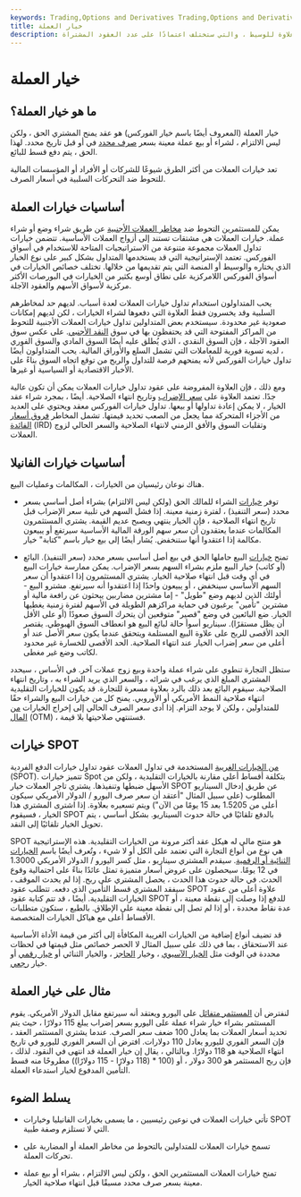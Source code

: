 ```yaml
---
keywords: Trading,Options and Derivatives Trading,Options and Derivatives
title: خيار العملة
description: عقد يمنح حامله الحق ، ولكن ليس الالتزام ، بشراء أو بيع العملة بسعر صرف محدد خلال فترة زمنية معينة. لهذا الحق ، يتم دفع علاوة للوسيط ، والتي ستختلف اعتمادًا على عدد العقود المشتراة.
---
```


# خيار العملة
## ما هو خيار العملة؟

خيار العملة (المعروف أيضًا باسم خيار الفوركس) هو عقد يمنح المشتري الحق ، ولكن ليس الالتزام ، لشراء أو بيع عملة معينة بسعر [صرف محدد](/exchangerate) في أو قبل تاريخ محدد. لهذا الحق ، يتم دفع قسط للبائع.

تعد خيارات العملات من أكثر الطرق شيوعًا للشركات أو الأفراد أو المؤسسات المالية للتحوط ضد التحركات السلبية في أسعار الصرف.

## أساسيات خيارات العملة

يمكن للمستثمرين التحوط ضد [مخاطر العملات الأجنبية](/currencyrisk) عن طريق شراء وضع أو شراء عملة. خيارات العملات هي مشتقات تستند إلى أزواج العملات الأساسية. تتضمن خيارات تداول العملات مجموعة متنوعة من الاستراتيجيات المتاحة للاستخدام في أسواق الفوركس. تعتمد الإستراتيجية التي قد يستخدمها المتداول بشكل كبير على نوع الخيار الذي يختاره والوسيط أو المنصة التي يتم تقديمها من خلالها. تختلف خصائص الخيارات في أسواق الفوركس اللامركزية على نطاق أوسع بكثير من الخيارات في البورصات الأكثر مركزية لأسواق الأسهم والعقود الآجلة.

يحب المتداولون استخدام تداول خيارات العملات لعدة أسباب. لديهم حد لمخاطرهم السلبية وقد يخسرون فقط العلاوة التي دفعوها لشراء الخيارات ، لكن لديهم إمكانات صعودية غير محدودة. سيستخدم بعض المتداولين تداول خيارات العملات الأجنبية للتحوط من المراكز المفتوحة التي قد يحتفظون بها في سوق [النقد الأجنبي](/cashmarket). على عكس سوق العقود الآجلة ، فإن السوق النقدي ، الذي يُطلق عليه أيضًا السوق المادي والسوق الفوري ، لديه تسوية فورية للمعاملات التي تشمل السلع والأوراق المالية. يحب المتداولون أيضًا تداول خيارات الفوركس لأنه يمنحهم فرصة للتداول والربح من توقع اتجاه السوق بناءً على الأخبار الاقتصادية أو السياسية أو غيرها.

ومع ذلك ، فإن العلاوة المفروضة على عقود تداول خيارات العملات يمكن أن تكون عالية جدًا. تعتمد العلاوة على [سعر الإضراب](/strikeprice) وتاريخ انتهاء الصلاحية. أيضًا ، بمجرد شراء عقد الخيار ، لا يمكن إعادة تداولها أو بيعها. تداول خيارات الفوركس معقد ويحتوي على العديد من الأجزاء المتحركة مما يجعل من الصعب تحديد قيمتها. تشمل المخاطر [فروق أسعار الفائدة](/interest-rate-differential) (IRD) وتقلبات السوق والأفق الزمني لانتهاء الصلاحية والسعر الحالي لزوج العملات.

## أساسيات خيارات الفانيلا

هناك نوعان رئيسيان من الخيارات ، المكالمات وعمليات البيع.

- توفر [خيارات](/calloption) الشراء للمالك الحق (ولكن ليس الالتزام) بشراء أصل أساسي بسعر محدد (سعر التنفيذ) ، لفترة زمنية معينة. إذا فشل السهم في تلبية سعر الإضراب قبل تاريخ انتهاء الصلاحية ، فإن الخيار ينتهي ويصبح عديم القيمة. يشتري المستثمرون المكالمات عندما يعتقدون أن سعر سهم الورقة المالية الأساسية سيرتفع أو يبيعون مكالمة إذا اعتقدوا أنها ستنخفض. يُشار أيضًا إلى بيع خيار باسم "كتابة" خيار.

- تمنح [خيارات](/put) البيع حاملها الحق في بيع أصل أساسي بسعر محدد (سعر التنفيذ). البائع (أو كاتب) خيار البيع ملزم بشراء السهم بسعر الإضراب. يمكن ممارسة خيارات البيع في أي وقت قبل انتهاء صلاحية الخيار. يشتري المستثمرون إذا اعتقدوا أن سعر السهم الأساسي سينخفض ، أو يبيعون واحدًا إذا اعتقدوا أنه سيرتفع. مشترو البيع - أولئك الذين لديهم وضع "طويل" - إما مشترين مضاربين يبحثون عن رافعة مالية أو مشترين "تأمين" يرغبون في حماية مراكزهم الطويلة في الأسهم لفترة زمنية يغطيها الخيار. ضع البائعين في وضع "قصير" متوقعين أن يتحرك السوق صعودًا (أو على الأقل أن يظل مستقرًا). سيناريو أسوأ حالة لبائع البيع هو انعطاف السوق الهبوطي. يقتصر الحد الأقصى للربح على علاوة البيع المستلمة ويتحقق عندما يكون سعر الأصل عند أو أعلى من سعر إضراب الخيار عند انتهاء الصلاحية. الحد الأقصى للخسارة غير محدود لكاتب وضع غير مغطى.

ستظل التجارة تنطوي على شراء عملة واحدة وبيع زوج عملات آخر. في الأساس ، سيحدد المشتري المبلغ الذي يرغب في شرائه ، والسعر الذي يريد الشراء به ، وتاريخ انتهاء الصلاحية. سيقوم البائع بعد ذلك بالرد بعلاوة مسعرة للتجارة. قد يكون للخيارات التقليدية انتهاء صلاحية النمط الأمريكي أو الأوروبي. يمنح كل من خيارات البيع والشراء حقًا للمتداولين ، ولكن لا يوجد التزام. إذا أدى سعر الصرف الحالي إلى إخراج الخيارات [من المال](/outofthemoney) (OTM) ، فستنتهي صلاحيتها بلا قيمة.

## خيارات SPOT

[من الخيارات الغريبة](/exoticoption) المستخدمة في تداول العملات عقود تداول خيارات الدفع الفردية (SPOT). تتميز خيارات Spot بتكلفة أقساط أعلى مقارنة بالخيارات التقليدية ، ولكن من الأسهل ضبطها وتنفيذها. يشتري تاجر العملات خيار SPOT عن طريق إدخال السيناريو المطلوب (على سبيل المثال "أعتقد أن سعر صرف اليورو / الدولار الأمريكي سيكون أعلى من 1.5205 بعد 15 يومًا من الآن") ويتم تسعيره بعلاوة. إذا اشترى المشتري هذا الخيار ، فسيقوم SPOT بالدفع تلقائيًا في حالة حدوث السيناريو. بشكل أساسي ، يتم تحويل الخيار تلقائيًا إلى النقد.

SPOT هو منتج مالي له هيكل عقد أكثر مرونة من الخيارات التقليدية. هذه الإستراتيجية هي نوع من أنواع التجارة التي تعتمد على الكل أو لا شيء ، وتُعرف أيضًا باسم [الخيارات الثنائية أو الرقمية](/binary-option). سيقدم المشتري سيناريو ، مثل كسر اليورو / الدولار الأمريكي 1.3000 في 12 يومًا. سيحصلون على عروض أسعار متميزة تمثل عائدًا بناءً على احتمالية وقوع الحدث. في حالة حدوث هذا الحدث ، يحصل المشتري على ربح. إذا لم يحدث الموقف ، سيفقد المشتري قسط التأمين الذي دفعه. تتطلب عقود SPOT علاوة أعلى من عقود الخيارات التقليدية. أيضًا ، قد تتم كتابة عقود SPOT للدفع إذا وصلت إلى نقطة معينة ، أو عدة نقاط محددة ، أو إذا لم تصل إلى نقطة معينة على الإطلاق. بالطبع ، ستكون متطلبات الأقساط أعلى مع هياكل الخيارات المتخصصة.

قد تضيف أنواع إضافية من الخيارات الغريبة المكافأة إلى أكثر من قيمة الأداة الأساسية عند الاستحقاق ، بما في ذلك على سبيل المثال لا الحصر خصائص مثل قيمتها في لحظات محددة في الوقت مثل [الخيار الآسيوي](/asianoption) ، وخيار [الحاجز](/barrieroption) ، والخيار الثنائي أو [خيار رقمي](/binary-option) أو خيار [رجعي](/lookbackoption).

## مثال على خيار العملة

لنفترض أن [المستثمر متفائل](/bull) على اليورو ويعتقد أنه سيرتفع مقابل الدولار الأمريكي. يقوم المستثمر بشراء خيار شراء عملة على اليورو بسعر إضراب يبلغ 115 دولارًا ، حيث يتم تحديد أسعار العملات بما يعادل 100 ضعف سعر الصرف. عندما يشتري المستثمر العقد ، فإن السعر الفوري لليورو يعادل 110 دولارات. افترض أن السعر الفوري لليورو في تاريخ انتهاء الصلاحية هو 118 دولارًا. وبالتالي ، يقال إن خيار العملة قد انتهى في النقود. لذلك ، فإن ربح المستثمر هو 300 دولار ، أو (100 * (118 دولارًا - 115 دولارًا)) مطروحًا منه قسط التأمين المدفوع لخيار استدعاء العملة.

## يسلط الضوء

- تأتي خيارات العملات في نوعين رئيسيين ، ما يسمى بخيارات الفانيليا وخيارات SPOT التي لا تستلزم وصفة طبية.

- تسمح خيارات العملات للمتداولين بالتحوط من مخاطر العملة أو المضاربة على تحركات العملة.

- تمنح خيارات العملات المستثمرين الحق ، ولكن ليس الالتزام ، بشراء أو بيع عملة معينة بسعر صرف محدد مسبقًا قبل انتهاء صلاحية الخيار.

